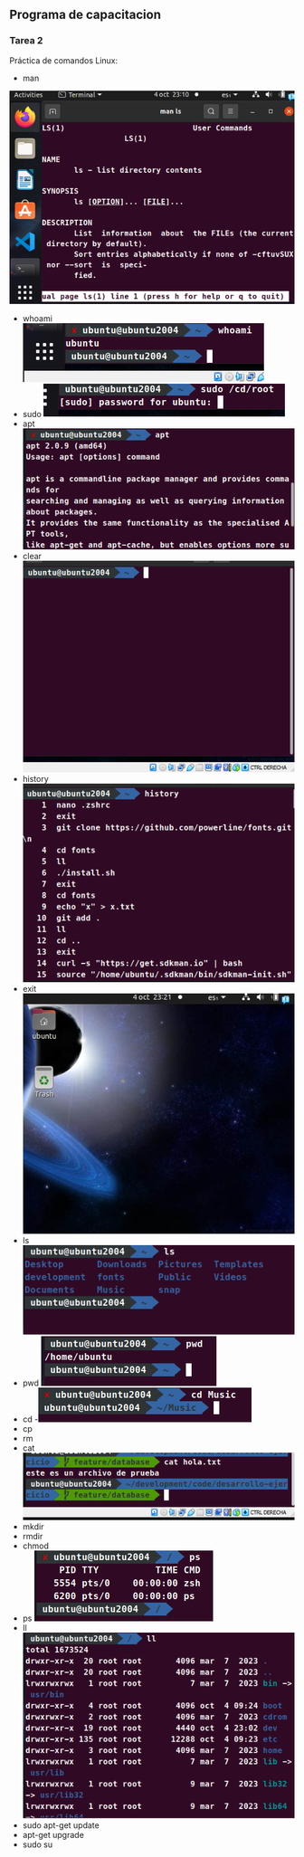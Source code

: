 ## Programa de capacitacion
### Tarea 2
Práctica de comandos Linux:
- man
  
![man](/Tarea2/imagenes/man.png)

- whoami
![whoami](/Tarea2/imagenes/whoami.png)
- sudo 
![sudo](/Tarea2/imagenes/sudo.png)
- apt
![apt](/Tarea2/imagenes/apt.png)
- clear
![clear](/Tarea2/imagenes/clear.png)
- history
![history](/Tarea2/imagenes/history.png)
- exit
![exit](/Tarea2/imagenes/exit.png)
- ls 
![ls](/Tarea2/imagenes/ls.png)
- pwd
![pwd](/Tarea2/imagenes/pwd.png)
- cd
-![cd](/Tarea2/imagenes/cd.png)
- cp
- rm
- cat
![cat](/Tarea2/imagenes/cat.png)
- mkdir
- rmdir
- chmod
- ps
![ps](/Tarea2/imagenes/ps.png)
- ll
![ll](/Tarea2/imagenes/ll.png)
- sudo apt-get update
- apt-get upgrade
- sudo su
